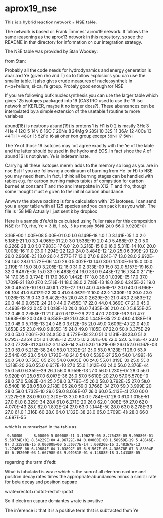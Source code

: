 # aprox19_nse

This is a hybrid reaction network + NSE table.

The network is based on Frank Timmes' aprox19 network. It follows the
same reasoning as the aprox13 network in this repository, so see the
README in that directory for information on our integration strategy.

The NSE table was provided by Stan Woosley:

from Stan:

Probably all the code needs for hydrodynamics and energy generation is
abar and Ye (given rho and T) so to follow explosions you can use the
smaller table. It also gives crude measures of nucleosyntheis in
n+p+helium, si-ca, fe group. Probaly good enough for NSE

If you are following bufk nucleosynthesis you can use the larger table
which gives 125 isotopes packaged into 19 (CASTRO used to use the 19
iso network of KEPLER, maybe it no longer does?). These abundances can
be interpolated by a simple extension of the usetable.f routine to
more variables

abund(18) is neutrons
abund(19) is protons
1 is H1  is 0
2 is mostly 3He
3                4He
4               12C
5                14N
6                16O
7                20Ne
8                24Mg
9                28Si
10              32S
11              36Ar
12              40Ca
13              44Ti
14              48Cr
15              52Fe
16              all oher iron group except 56Ni
17              56Ni

The Ye of those 19 isotopes may not agree exactly with the Ye of the
table and the latter should be used in the hydro and EOS. In fact
since the A of abund 16 is not given, Ye is indeterminate.

Carrying all these isotopes merely adds to the memory so long as you
are in nse But if you are following a continuum of burning from He (or
H) to NSE you may need them.  In fact, I think all burning stages can
be handled with tables e.g. for carbon burning makes tables of
compsition for carbon burned at constant T and rho and interpolate in
X12, T and rho, though some thought must e given to the initial carbon
abundance.

Anyway the above packing is for a calculation with 125 isotopes. I can
send you a larger table with all 125 species and you can pack it as
you wish. The file is 158 MB Actually I just sent it by dropbox


Here is a sample dYe/dt is calculated using Fuller rates for this
composition NSE for T9, rho, Ye = 3.16, 1.e8, .5 Its mostly 56Ni 28.0
56.0 9.920E-01

  3.16E+00  1.00E+08  5.00E-01
   0.0   1.0   6.149E-18   1.0   1.0   3.141E-05
   1.0   2.0   5.188E-21   1.0   3.0   4.965E-31
   2.0   3.0   1.538E-19   2.0   4.0   5.488E-07
   2.0   5.0   8.226E-28   3.0   5.0   7.983E-17
   6.0  12.0   3.216E-15   8.0  16.0   5.311E-14
  10.0  20.0   1.008E-16  11.0  23.0   1.294E-22
  12.0  24.0   3.484E-12  12.0  25.0   6.399E-20
  12.0  26.0   2.960E-23  13.0  26.0   4.577E-17
  13.0  27.0   8.624E-17  13.0  28.0   2.992E-24
  14.0  28.0   1.272E-06  14.0  29.0   5.002E-13
  14.0  30.0   1.200E-16  15.0  30.0   2.119E-11
  15.0  31.0   3.205E-12  16.0  31.0   2.333E-09
  15.0  32.0   5.157E-19  16.0  32.0   6.497E-06
  15.0  33.0   6.483E-24  16.0  33.0   9.448E-12
  16.0  34.0   2.171E-14  17.0  35.0   3.794E-11
  17.0  36.0   1.442E-17  18.0  36.0   1.039E-05
  17.0  37.0   1.709E-21  18.0  37.0   2.516E-11
  18.0  38.0   2.728E-13  18.0  39.0   4.245E-22
  19.0  39.0   4.852E-10  18.0  40.0   1.721E-27
  19.0  40.0   4.656E-17  20.0  40.0   6.916E-05
  19.0  41.0   5.917E-22  20.0  41.0   6.967E-11
  19.0  42.0   1.339E-29  20.0  42.0   1.026E-13
  19.0  43.0   6.402E-35  20.0  43.0   2.629E-20
  21.0  43.0   2.583E-12  20.0  44.0   9.057E-24
  21.0  44.0   7.455E-17  22.0  44.0   4.369E-07
  21.0  45.0   4.493E-19  22.0  45.0   1.028E-10
  20.0  46.0   7.435E-36  21.0  46.0   5.855E-25
  22.0  46.0   2.656E-11  21.0  47.0   6.112E-29
  22.0  47.0   2.003E-16  23.0  47.0   1.693E-09
  20.0  48.0   6.858E-49  21.0  48.0   1.448E-35
  22.0  48.0   4.188E-19  23.0  48.0   5.716E-13
  24.0  48.0   3.612E-05  21.0  49.0   3.609E-40
  22.0  49.0   1.653E-25  23.0  49.0   9.805E-15
  24.0  49.0   1.105E-07  22.0  50.0   3.375E-29
  23.0  50.0   7.061E-20  24.0  50.0   4.772E-08
  22.0  51.0   1.131E-38  23.0  51.0   6.795E-23
  24.0  51.0   1.069E-12  25.0  51.0   2.601E-06
  22.0  52.0   5.116E-47  23.0  52.0   7.728E-31
  24.0  52.0   1.153E-14  25.0  52.0   1.621E-09
  26.0  52.0   6.167E-03  23.0  53.0   5.212E-38
  24.0  53.0   1.332E-21  25.0  53.0   9.123E-11
  26.0  53.0   2.544E-05  23.0  54.0   1.793E-48
  24.0  54.0   6.539E-27  25.0  54.0   1.499E-16
  26.0  54.0   3.758E-05  27.0  54.0   6.603E-06
  24.0  55.0   1.819E-36  25.0  55.0   1.318E-20
  26.0  55.0   6.657E-10  27.0  55.0   1.012E-03
  24.0  56.0   2.376E-44  25.0  56.0   6.359E-29
  26.0  56.0   6.959E-13  27.0  56.0   1.230E-07
  28.0  56.0   9.920E-01  25.0  57.0   6.007E-36
  26.0  57.0   5.610E-20  27.0  57.0   5.570E-10
  28.0  57.0   5.882E-04  25.0  58.0   3.779E-45
  26.0  58.0   3.792E-25  27.0  58.0   8.540E-16
  28.0  58.0   2.178E-05  26.0  59.0   3.766E-34
  27.0  59.0   3.999E-20  28.0  59.0   1.732E-10
  29.0  59.0   8.068E-07  26.0  60.0   5.413E-41
  27.0  60.0   7.227E-28  28.0  60.0   2.320E-13
  30.0  60.0   9.784E-07  26.0  61.0   1.015E-51
  27.0  61.0   8.329E-34  28.0  61.0   6.271E-20
  26.0  62.0   1.008E-59  27.0  62.0   4.070E-43
  28.0  62.0   1.802E-24  27.0  63.0   3.144E-50
  28.0  63.0   8.278E-33  27.0  64.0   1.316E-60
  28.0  64.0   1.132E-38  28.0  65.0   3.709E-48
  28.0  66.0   4.697E-55

which is summarized in the table as

     9.50000     8.00000 5.00000E-01 3.19627E-05 8.77542E-05 9.99880E-01 5.58734E+01 8.64229E+00 4.96722E-04 0.00000E+00 1.58959E-19 5.48846E-07 3.21588E-15 0.00000E+00 5.31077E-14 1.00820E-16 3.48367E-12 1.27462E-06 6.49684E-06 1.03892E-05 6.91567E-05 4.38678E-07 3.88804E-05 6.19209E-03 1.66798E-03 9.91981E-01 6.14888E-18 3.14138E-05


regarding the term dYedt:

What is tabulated is wrate which is the sum of all electron capture
and positron decay rates times the appropriate abundances minus a
similar rate for beta decay and positron capture

 wrate=rectot+rpdtot-redtot-rpctot

So if electron capure domiantes wrate is positive

The inference is that it is a positive term that is subtracted from Ye